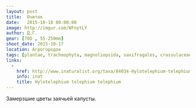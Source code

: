 ```yaml
---
layout: post
title:  Очиток
date:   2015-10-18 00:00:00
image: http://imgur.com/WFnytLY
author: Д.Г.
gear: [70D , 55-250mm]
shoot_date: 2015-10-17
location: Агрогородок
tags: [plantae, tracheophyta, magnoliopsida, saxifragales, crassulaceae, hylotelephium, telephium, hylotelephium telephium telephium]
links:
  -
    href: http://www.inaturalist.org/taxa/84034-Hylotelephium-telephium-telephium
    info: inat
    title: Hylotelephium telephium telephium
---
```


Замерзшие цветы заячьей капусты.
